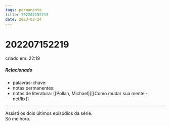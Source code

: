```yaml
---
tags: permanente
title: 202207152219
date: 2023-02-24
---
```


# 202207152219

criado em: 22:19

##### Relacionado

- palavras-chave:
- notas permanentes:
- notas de literatura: [[Pollan, Michael]][[Como mudar sua mente - netflix]]

---

Assisti os dois últimos episódios da série.  
Só melhora.

